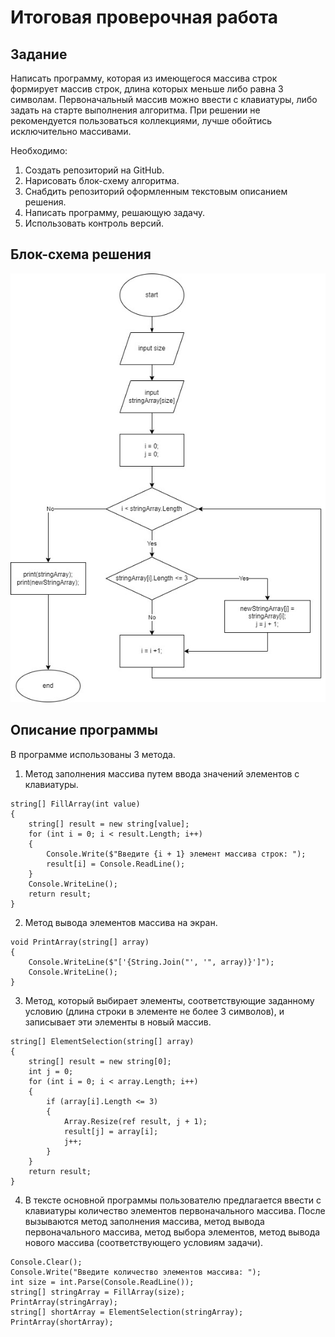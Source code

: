 # Итоговая проверочная работа

## Задание

Написать программу, которая из имеющегося массива строк формирует массив строк, длина которых меньше либо равна 3 символам. Первоначальный массив можно ввести с клавиатуры, либо задать на старте выполнения алгоритма. При решении не рекомендуется пользоваться коллекциями, лучше обойтись исключительно массивами.

Необходимо:
1. Создать репозиторий на GitHub.
2. Нарисовать блок-схему алгоритма.
3. Снабдить репозиторий оформленным текстовым описанием решения.
4. Написать программу, решающую задачу.
5. Использовать контроль версий.

## Блок-схема решения

![image alt](/Project1q_diagram.jpg)

## Описание программы
В программе использованы 3 метода.
1. Метод заполнения массива путем ввода значений элементов с клавиатуры.
~~~
string[] FillArray(int value)
{
    string[] result = new string[value];
    for (int i = 0; i < result.Length; i++)
    {
        Console.Write($"Введите {i + 1} элемент массива строк: ");
        result[i] = Console.ReadLine();
    }
    Console.WriteLine();
    return result;
}
~~~

2. Метод вывода элементов массива на экран.
~~~
void PrintArray(string[] array)
{
    Console.WriteLine($"['{String.Join("', '", array)}']");
    Console.WriteLine();
}
~~~

3. Метод, который выбирает элементы, соответствующие заданному условию (длина строки в элементе не более 3 символов), и записывает эти элементы в новый массив.
~~~
string[] ElementSelection(string[] array)
{
    string[] result = new string[0];
    int j = 0;
    for (int i = 0; i < array.Length; i++)
    {
        if (array[i].Length <= 3)
        {
            Array.Resize(ref result, j + 1);
            result[j] = array[i];
            j++;
        }
    }
    return result;
}
~~~

4. В тексте основной программы пользователю предлагается ввести с клавиатуры количество элементов первоначального массива. После вызываются метод заполнения массива, метод вывода первоначального массива, метод выбора элементов, метод вывода нового массива (соответствующего условиям задачи).
~~~
Console.Clear();
Console.Write("Введите количество элементов массива: ");
int size = int.Parse(Console.ReadLine());
string[] stringArray = FillArray(size);
PrintArray(stringArray);
string[] shortArray = ElementSelection(stringArray);
PrintArray(shortArray);
~~~